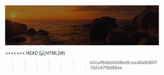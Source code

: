 ![Animação de Digitação](media/Cabeçalho.gif)

<<<<<<< HEAD
[![HTML](https://img.shields.io/badge/--FFFFFFE6?style=for-the-badge&logo=html5&logoColor=FF0000&color=rgba(255,0,0,0.1))](#)


























>>>>>>> b0caf6dbbbfa9be8cea46a8d6017d2c67f8d86ee